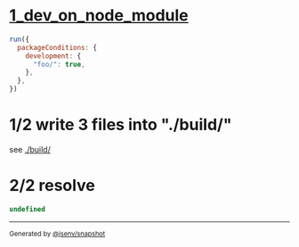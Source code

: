 # [1_dev_on_node_module](../../development_condition.test.mjs#L48)

```js
run({
  packageConditions: {
    development: {
      "foo/": true,
    },
  },
})
```

# 1/2 write 3 files into "./build/"

see [./build/](./build/)

# 2/2 resolve

```js
undefined
```

---

<sub>
  Generated by <a href="https://github.com/jsenv/core/tree/main/packages/independent/snapshot">@jsenv/snapshot</a>
</sub>

